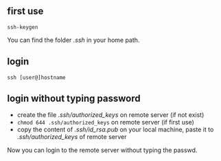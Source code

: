 ## first use

`ssh-keygen`

You can find the folder *.ssh* in your home path.

## login

`ssh [user@]hostname`

## login without typing password

* create the file *.ssh/authorized_keys* on remote server (if not exist)
* `chmod 644 .ssh/authorized_keys` on remote server (if first use)
* copy the content of *.ssh/id_rsa.pub* on your local machine, paste it to *.ssh/authorized_keys* of remote server

Now you can login to the remote server without typing the passwd.
